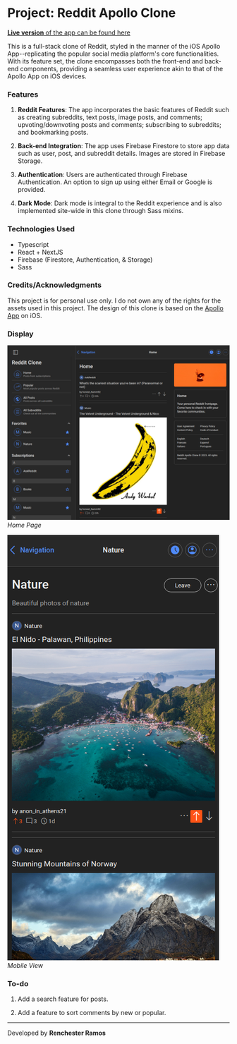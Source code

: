 # Project: Reddit Apollo Clone

[**Live version** of the app can be found here](https://reddit-apollo-clone.vercel.app/)

This is a full-stack clone of Reddit, styled in the manner of the iOS Apollo App--replicating the popular social media platform's core functionalities. With its feature set, the clone encompasses both the front-end and back-end components, providing a seamless user experience akin to that of the Apollo App on iOS devices.

### Features

1. **Reddit Features**: The app incorporates the basic features of Reddit such as creating subreddits, text posts, image posts, and comments; upvoting/downvoting posts and comments; subscribing to subreddits; and bookmarking posts.

2. **Back-end Integration**: The app uses Firebase Firestore to store app data such as user, post, and subreddit details. Images are stored in Firebase Storage.

3. **Authentication**: Users are authenticated through Firebase Authentication. An option to sign up using either Email or Google is provided.

4. **Dark Mode**: Dark mode is integral to the Reddit experience and is also implemented site-wide in this clone through Sass mixins.

### Technologies Used

- Typescript
- React + NextJS
- Firebase (Firestore, Authentication, & Storage)
- Sass

### Credits/Acknowledgments

This project is for personal use only. I do not own any of the rights for the assets used in this project. The design of this clone is based on the [Apollo App](https://apolloapp.io/) on iOS.

### Display

![Home Page](img/home-page.png)
_Home Page_

![Mobile View](img/mobile-view.png)
_Mobile View_

### To-do

1. Add a search feature for posts.

2. Add a feature to sort comments by new or popular.

---

Developed by **Renchester Ramos**
